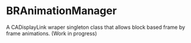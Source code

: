 BRAnimationManager
==================
A CADisplayLink wraper singleton class that allows block based frame by frame animations.
(Work in progress)
